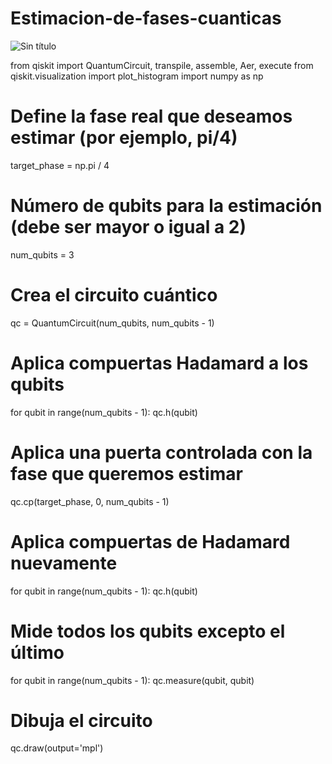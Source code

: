 # Estimacion-de-fases-cuanticas
![Sin título](https://github.com/grisuno/Estimacion-de-fases-cuanticas/assets/1097185/fe340e09-06d7-43f3-8f36-4576fcc76ad6)

from qiskit import QuantumCircuit, transpile, assemble, Aer, execute
from qiskit.visualization import plot_histogram
import numpy as np

# Define la fase real que deseamos estimar (por ejemplo, pi/4)
target_phase = np.pi / 4

# Número de qubits para la estimación (debe ser mayor o igual a 2)
num_qubits = 3

# Crea el circuito cuántico
qc = QuantumCircuit(num_qubits, num_qubits - 1)

# Aplica compuertas Hadamard a los qubits
for qubit in range(num_qubits - 1):
    qc.h(qubit)

# Aplica una puerta controlada con la fase que queremos estimar
qc.cp(target_phase, 0, num_qubits - 1)

# Aplica compuertas de Hadamard nuevamente
for qubit in range(num_qubits - 1):
    qc.h(qubit)

# Mide todos los qubits excepto el último
for qubit in range(num_qubits - 1):
    qc.measure(qubit, qubit)

# Dibuja el circuito
qc.draw(output='mpl')
